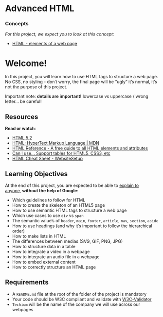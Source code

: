 <h1>Advanced HTML</h1>
<div class="panel-heading">
<h3 class="panel-title">Concepts</h3>
</div>
<div class="panel-body">
<p><em>For this project, we expect you to look at this concept:</em></p>
<ul>
<li><a href="https://intranet.hbtn.io/concepts/870">HTML - elements of a web page</a></li>
</ul>
<h1>Welcome!</h1>
<p>In this project, you will learn how to use HTML tags to structure a web page. No CSS, no styling - don&rsquo;t worry, the final page will be &ldquo;ugly&rdquo; it&rsquo;s normal, it&rsquo;s not the purpose of this project.</p>
<p>Important note:&nbsp;<strong>details are important!</strong>&nbsp;lowercase vs uppercase / wrong letter&hellip; be careful!</p>
<h2>Resources</h2>
<p><strong>Read or watch</strong>:</p>
<ul>
<li><a title="HTML 5.2" href="https://intranet.hbtn.io/rltoken/vKPDYmtKXaKCHn5lpZXz7w" target="_blank" rel="noopener">HTML 5.2</a></li>
<li><a title="HTML: HyperText Markup Language | MDN" href="https://intranet.hbtn.io/rltoken/ZSMZYbNUWEhTarg4x5syCQ" target="_blank" rel="noopener">HTML: HyperText Markup Language | MDN</a></li>
<li><a title="HTML Reference - A free guide to all HTML elements and attributes" href="https://intranet.hbtn.io/rltoken/hPxzkJUCKscaZ1YgG0Xaig" target="_blank" rel="noopener">HTML Reference - A free guide to all HTML elements and attributes</a></li>
<li><a title="Can I use... Support tables for HTML5, CSS3, etc" href="https://intranet.hbtn.io/rltoken/C1sjK7n4YYmXjzgN07LgUg" target="_blank" rel="noopener">Can I use&hellip; Support tables for HTML5, CSS3, etc</a></li>
<li><a title="HTML Cheat Sheet - WebsiteSetup" href="https://intranet.hbtn.io/rltoken/33djKxCai7mwDufKGL7eCg" target="_blank" rel="noopener">HTML Cheat Sheet - WebsiteSetup</a></li>
</ul>
<h2>Learning Objectives</h2>
<p>At the end of this project, you are expected to be able to&nbsp;<a title="explain to anyone" href="https://intranet.hbtn.io/rltoken/pt--DhAqMLE-NJtA1N_8hg" target="_blank" rel="noopener">explain to anyone</a>,&nbsp;<strong>without the help of Google</strong>:</p>
<ul>
<li>Which guidelines to follow for HTML</li>
<li>How to create the skeleton of an HTML5 page</li>
<li>How to use semantic HTML tags to structure a web page</li>
<li>Which use cases to use&nbsp;<code>div</code>&nbsp;vs&nbsp;<code>span</code></li>
<li>The semantic value&rsquo;s of&nbsp;<code>header</code>,&nbsp;<code>main</code>,&nbsp;<code>footer</code>,&nbsp;<code>article</code>,&nbsp;<code>nav</code>,&nbsp;<code>section</code>,&nbsp;<code>aside</code></li>
<li>How to use headings (and why it&rsquo;s important to follow the hierarchical order)</li>
<li>How to make lists in HTML</li>
<li>The differences between medias (SVG, GIF, PNG, JPG)</li>
<li>How to structure data in a table</li>
<li>How to integrate a video in a webpage</li>
<li>How to integrate an audio file in a webpage</li>
<li>How to embed external content</li>
<li>How to correctly structure an HTML page</li>
</ul>
<h2>Requirements</h2>
<ul>
<li>A&nbsp;<code>README.md</code>&nbsp;file at the root of the folder of the project is mandatory</li>
<li>Your code should be W3C compliant and validate with&nbsp;<a title="W3C-Validator" href="https://intranet.hbtn.io/rltoken/PGMawpPNVjI6mY54SvVwew" target="_blank" rel="noopener">W3C-Validator</a></li>
<li><code>Techium</code>&nbsp;will be the name of the company we will use across our webpages.</li>
</ul>
<p>&nbsp;</p>
</div>